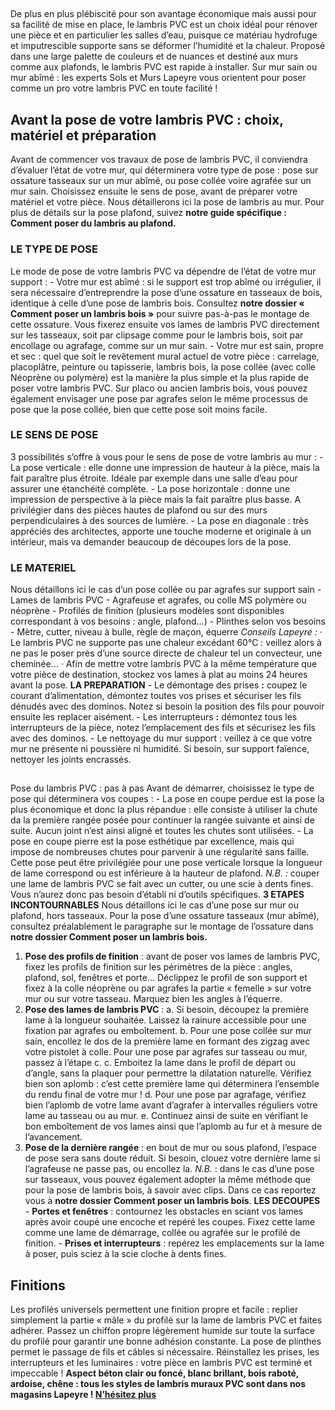 ##
De plus en plus plébiscité pour son avantage économique mais aussi pour sa facilité de mise en place, le lambris PVC est un choix idéal pour rénover une pièce et en particulier les salles d’eau, puisque ce matériau hydrofuge et imputrescible supporte sans se déformer l’humidité et la chaleur. Proposé dans une large palette de couleurs et de nuances et destiné aux murs comme aux plafonds, le lambris PVC est rapide à installer. Sur mur sain ou mur abîmé : les experts Sols et Murs Lapeyre vous orientent pour poser comme un pro votre lambris PVC en toute facilité !
##  Avant la pose de votre lambris PVC : choix, matériel et préparation
Avant de commencer vos travaux de pose de lambris PVC, il conviendra d’évaluer l’état de votre mur, qui déterminera votre type de pose : pose sur ossature tasseaux sur un mur abîmé, ou pose collée voire agrafée sur un mur sain.
Choisissez ensuite le sens de pose, avant de préparer votre matériel et votre pièce.
Nous détaillerons ici la pose de lambris au mur. Pour plus de détails sur la pose plafond, suivez **notre guide spécifique : Comment poser du lambris au plafond.**
### **LE TYPE DE POSE**
Le mode de pose de votre lambris PVC va dépendre de l’état de votre mur support :
\- Votre mur est abîmé : si le support est trop abîmé ou irrégulier, il sera nécessaire d’entreprendre la pose d’une ossature en tasseaux de bois, identique à celle d’une pose de lambris bois.
Consultez **notre dossier « Comment poser un lambris bois »** pour suivre pas-à-pas le montage de cette ossature. Vous fixerez ensuite vos lames de lambris PVC directement sur les tasseaux, soit par clipsage comme pour le lambris bois, soit par encollage ou agrafage, comme sur un mur sain.
\- Votre mur est sain, propre et sec : quel que soit le revêtement mural actuel de votre pièce : carrelage, placoplâtre, peinture ou tapisserie, lambris bois, la pose collée (avec colle Néoprène ou polymère) est la manière la plus simple et la plus rapide de poser votre lambris PVC. Sur placo ou ancien lambris bois, vous pouvez également envisager une pose par agrafes selon le même processus de pose que la pose collée, bien que cette pose soit moins facile.
### **LE SENS DE POSE**
3 possibilités s’offre à vous pour le sens de pose de votre lambris au mur :
\- La pose verticale : elle donne une impression de hauteur à la pièce, mais la fait paraître plus étroite. Idéale par exemple dans une salle d’eau pour assurer une étanchéité complète.
\- La pose horizontale : donne une impression de perspective à la pièce mais la fait paraître plus basse. A privilégier dans des pièces hautes de plafond ou sur des murs perpendiculaires à des sources de lumière.
\- La pose en diagonale : très appréciés des architectes, apporte une touche moderne et originale à un intérieur, mais va demander beaucoup de découpes lors de la pose.
### **LE MATERIEL**
Nous détaillons ici le cas d’un pose collée ou par agrafes sur support sain
\- Lames de lambris PVC
\- Agrafeuse et agrafes, ou colle MS polymère ou néoprène
\- Profilés de finition (plusieurs modèles sont disponibles correspondant à vos besoins : angle, plafond…)
\- Plinthes selon vos besoins
\- Mètre, cutter, niveau à bulle, règle de maçon, équerre
_Conseils Lapeyre :_
· Le lambris PVC ne supporte pas une chaleur excédant 60°C : veillez alors à ne pas le poser près d’une source directe de chaleur tel un convecteur, une cheminée…
· Afin de mettre votre lambris PVC à la même température que votre pièce de destination, stockez vos lames à plat au moins 24 heures avant la pose.
**LA PREPARATION**
\- Le démontage des prises **:** coupez le courant d’alimentation, démontez toutes vos prises et sécuriser les fils dénudés avec des dominos. Notez si besoin la position des fils pour pouvoir ensuite les replacer aisément.
\- Les interrupteurs **:** démontez tous les interrupteurs de la pièce, notez l’emplacement des fils et sécurisez les fils avec des dominos.
\- Le nettoyage du mur support : veillez à ce que votre mur ne présente ni poussière ni humidité. Si besoin, sur support faïence, nettoyer les joints encrassés.
##
Pose du lambris PVC : pas à pas
Avant de démarrer, choisissez le type de pose qui déterminera vos coupes :
\- La pose en coupe perdue est la pose la plus économique et donc la plus répandue : elle consiste à utiliser la chute da la première rangée posée pour continuer la rangée suivante et ainsi de suite. Aucun joint n’est ainsi aligné et toutes les chutes sont utilisées.
\- La pose en coupe pierre est la pose esthétique par excellence, mais qui impose de nombreuses chutes pour parvenir à une régularité sans faille. Cette pose peut être privilégiée pour une pose verticale lorsque la longueur de lame correspond ou est inférieure à la hauteur de plafond.
_N.B. :_ couper une lame de lambris PVC se fait avec un cutter, ou une scie à dents fines. Vous n’aurez donc pas besoin d’établi ni d’outils spécifiques.
**3 ETAPES INCONTOURNABLES**
Nous détaillons ici le cas d’une pose sur mur ou plafond, hors tasseaux. Pour la pose d’une ossature tasseaux (mur abîmé), consultez préalablement le paragraphe sur le montage de l’ossature dans **notre dossier Comment poser un lambris bois.**
1. **Pose des profils de finition** : avant de poser vos lames de lambris PVC, fixez les profils de finition sur les périmètres de la pièce : angles, plafond, sol, fenêtres et porte… Déclippez le profil de son support et fixez à la colle néoprène ou par agrafes la partie « femelle » sur votre mur ou sur votre tasseau. Marquez bien les angles à l’équerre.
2. **Pose des lames de lambris PVC** :
a. Si besoin, découpez la première lame à la longueur souhaitée. Laissez la rainure accessible pour une fixation par agrafes ou emboîtement.
b. Pour une pose collée sur mur sain, encollez le dos de la première lame en formant des zigzag avec votre pistolet à colle. Pour une pose par agrafes sur tasseau ou mur, passez à l’étape c.
c. Emboitez la lame dans le profil de départ ou d’angle, sans la plaquer pour permettre la dilatation naturelle. Vérifiez bien son aplomb : c’est cette première lame qui déterminera l’ensemble du rendu final de votre mur !
d. Pour une pose par agrafage, vérifiez bien l’aplomb de votre lame avant d’agrafer à intervalles réguliers votre lame au tasseau ou au mur.
e. Continuez ainsi de suite en vérifiant le bon emboîtement de vos lames ainsi que l’aplomb au fur et à mesure de l’avancement.
3. **Pose de la dernière rangée** : en bout de mur ou sous plafond, l’espace de pose sera sans doute réduit. Si besoin, clouez votre dernière lame si l’agrafeuse ne passe pas, ou encollez la.
_N.B._ : dans le cas d’une pose sur tasseaux, vous pouvez également adopter la même méthode que pour la pose de lambris bois, à savoir avec clips. Dans ce cas reportez vous à **notre dossier Comment poser un lambris bois**.
**LES DECOUPES**
\- **Portes et fenêtres** : contournez les obstacles en sciant vos lames après avoir coupé une encoche et repéré les coupes. Fixez cette lame comme une lame de démarrage, collée ou agrafée sur le profilé de finition.
\- **Prises et interrupteurs** : repérez les emplacements sur la lame à poser, puis sciez à la scie cloche à dents fines.
##  Finitions
Les profilés universels permettent une finition propre et facile : replier simplement la partie « mâle » du profilé sur la lame de lambris PVC et faites adhérer. Passez un chiffon propre légèrement humide sur toute la surface du profilé pour garantir une bonne adhésion constante.
La pose de plinthes permet le passage de fils et câbles si nécessaire.
Réinstallez les prises, les interrupteurs et les luminaires : votre pièce en lambris PVC est terminé et impeccable !
**Aspect béton clair ou foncé, blanc brillant, bois raboté, ardoise, chêne : tous les styles de lambris muraux PVC sont dans nos magasins Lapeyre ! [N’hésitez plus](https://www.lapeyre.fr/lambris-pvc-CCN0152#facet:&facetContent:&productBeginIndex:0&contentBeginIndex:0&orderBy:3&orderByContent:&pageView:grid&pageViewContent:&minPrice:&maxPrice:&pageSize:&)**